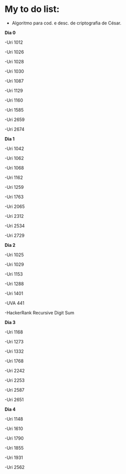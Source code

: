 <h1> My to do list: </h1>

  - Algoritmo para cod. e desc. de criptografia de César.

<b>Dia 0</b>

  -Uri 1012
  
  -Uri 1026
  
  -Uri 1028
  
  -Uri 1030
  
  -Uri 1087
  
  -Uri 1129
  
  -Uri 1160
  
  -Uri 1585
  
  -Uri 2659
  
  -Uri 2674
  

<b>Dia 1</b>  

  -Uri 1042

  -Uri 1062

  -Uri 1068

  -Uri 1162

  -Uri 1259

  -Uri 1763

  -Uri 2065

  -Uri 2312

  -Uri 2534

  -Uri 2729 


<b>Dia 2</b> 

  -Uri 1025
  
  -Uri 1029
  
  -Uri 1153
  
  -Uri 1288
  
  -Uri 1401
  
  -UVA 441
  
  -HackerRank Recursive Digit Sum

<b>Dia 3</b>

  -Uri 1168
  
  -Uri 1273
  
  -Uri 1332
  
  -Uri 1768
  
  -Uri 2242
  
  -Uri 2253
  
  -Uri 2587
  
  -Uri 2651



<b>Dia 4</b>

  -Uri 1148
  
  -Uri 1610
  
  -Uri 1790
  
  -Uri 1855
  
  -Uri 1931
  
  -Uri 2562

